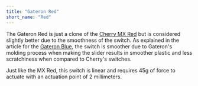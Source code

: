 ```yaml
---
title: "Gateron Red"
short_name: "Red"
---
```


The Gateron Red is just a clone of the [Cherry MX Red](/switches/cherry-red) but is considered slightly better due to the smoothness of the switch. As explained in the article for the [Gateron Blue](/switches/gateron-blue), the switch is smoother due to Gateron's molding process when making the slider results in smoother plastic and less scratchiness when compared to Cherry's switches.

Just like the MX Red, this switch is linear and requires 45g of force to actuate with an actuation point of 2 millimeters. 
